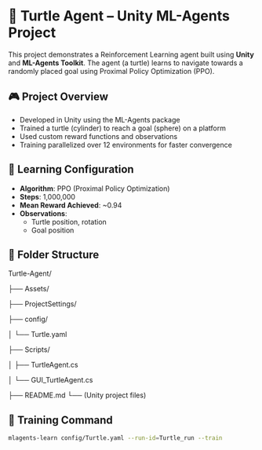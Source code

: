 # 🐢 Turtle Agent – Unity ML-Agents Project

This project demonstrates a Reinforcement Learning agent built using **Unity** and **ML-Agents Toolkit**. The agent (a turtle) learns to navigate towards a randomly placed goal using Proximal Policy Optimization (PPO).

## 🎮 Project Overview

- Developed in Unity using the ML-Agents package
- Trained a turtle (cylinder) to reach a goal (sphere) on a platform
- Used custom reward functions and observations
- Training parallelized over 12 environments for faster convergence

## 🧠 Learning Configuration

- **Algorithm**: PPO (Proximal Policy Optimization)
- **Steps**: 1,000,000
- **Mean Reward Achieved**: ~0.94
- **Observations**:
  - Turtle position, rotation
  - Goal position

## 📁 Folder Structure
Turtle-Agent/

├── Assets/

├── ProjectSettings/

├── config/

│ └── Turtle.yaml

├── Scripts/

│ ├── TurtleAgent.cs

│ └── GUI_TurtleAgent.cs

├── README.md
└── (Unity project files)


## 🏁 Training Command

```bash
mlagents-learn config/Turtle.yaml --run-id=Turtle_run --train
